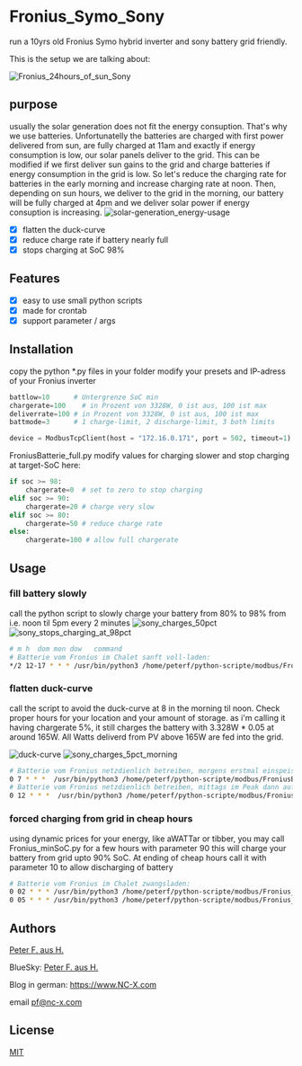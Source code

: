 # Fronius_Symo_Sony
run a 10yrs old Fronius Symo hybrid inverter and sony battery grid friendly.

This is the setup we are talking about:

![Fronius_24hours_of_sun_Sony](media/Fronius_24hours_of_sun_Sony.png)

## purpose

usually the solar generation does not fit the energy consuption. That's why we use batteries. Unfortunatelly the batteries are charged with first power delivered from sun, are fully charged at 11am and exactly if energy consumption is low, our solar panels deliver to the grid. This can be modified if we first deliver sun gains to the grid and charge batteries if energy consumption in the grid is low. 
So let's reduce the charging rate for batteries in the early morning and increase charging rate at noon. Then, depending on sun hours, we deliver to the grid in the morning, our battery will be fully charged at 4pm and we deliver solar power if energy consuption is increasing.
![solar-generation_energy-usage](media/solar-generation_energy-usage.png)


- [x] flatten the duck-curve
- [x] reduce charge rate if battery nearly full
- [x] stops charging at SoC 98% 

## Features
 - [x] easy to use small python scripts
 - [x] made for crontab
 - [x] support parameter / args

## Installation

copy the python *.py files in your folder
modify your presets and IP-adress of your Fronius inverter
```python
battlow=10      # Untergrenze SoC min
chargerate=100    # in Prozent von 3328W, 0 ist aus, 100 ist max
deliverrate=100 # in Prozent von 3328W, 0 ist aus, 100 ist max
battmode=3      # 1 charge-limit, 2 discharge-limit, 3 both limits

device = ModbusTcpClient(host = "172.16.0.171", port = 502, timeout=1) # Adjust as needed
```

FroniusBatterie_full.py modify values for charging slower and stop charging at target-SoC here:

```python
if soc >= 98: 
    chargerate=0  # set to zero to stop charging
elif soc >= 90:
    chargerate=20 # charge very slow
elif soc >= 80:
    chargerate=50 # reduce charge rate
else:
    chargerate=100 # allow full chargerate 
```

## Usage
### fill battery slowly 

call the python script to slowly charge your battery from 80% to 98% from i.e. noon til 5pm every 2 minutes
![sony_charges_50pct](media/sony_charges_50pct.png)
![sony_stops_charging_at_98pct](media/sony_stops_charging_at_98pct.png)

```sh
# m h  dom mon dow   command
# Batterie vom Fronius im Chalet sanft voll-laden:
*/2 12-17 * * * /usr/bin/python3 /home/peterf/python-scripte/modbus/FroniusBatterie_full.py &>/dev/null
```

### flatten duck-curve

call the script to avoid the duck-curve at 8 in the morning til noon. Check proper hours for your location and your  amount of storage.
as i'm calling it having chargerate 5%, it still charges the battery with 3.328W * 0.05 at around 165W. 
All Watts deliverd from PV above 165W are fed into the grid.

![duck-curve](media/duck-curve.png)
![sony_charges_5pct_morning](media/sony_charges_5pct_morning.png)


```sh
# Batterie vom Fronius netzdienlich betreiben, morgens erstmal einspeisen, nicht laden. 2.Parameter Chargerate 5%
0 7 * * *  /usr/bin/python3 /home/peterf/python-scripte/modbus/FroniusBatterie.py 10 5 100 3
# Batterie vom Fronius netzdienlich betreiben, mittags im Peak dann aufladen statt einspeisen, Chargerate 100%
0 12 * * *  /usr/bin/python3 /home/peterf/python-scripte/modbus/FroniusBatterie.py 10 100 100 3
```
### forced charging from grid in cheap hours

using dynamic prices for your energy, like aWATTar or tibber, you may call Fronius_minSoC.py for a few hours with parameter 90
this will charge your battery from grid upto 90% SoC. At ending of cheap hours call it with parameter 10 to allow discharging of battery

```sh
# Batterie vom Fronius im Chalet zwangsladen:
0 02 * * * /usr/bin/python3 /home/peterf/python-scripte/modbus/Fronius_minSoC.py 90 &>/dev/null
0 05 * * * /usr/bin/python3 /home/peterf/python-scripte/modbus/Fronius_minSoC.py 10 &>/dev/null
```

## Authors

[Peter F. aus H.](https://github.com/PeterFausH)

BlueSky: [Peter F. aus H.](https://bsky.app/profile/alpensichtung.bsky.social)

Blog in german: https://www.NC-X.com

email pf@nc-x.com


## License

[MIT](https://tldrlegal.com/license/mit-license)

[fronius-logo-url]: https://upload.wikimedia.org/wikipedia/commons/2/2e/Fronius-logo.png
